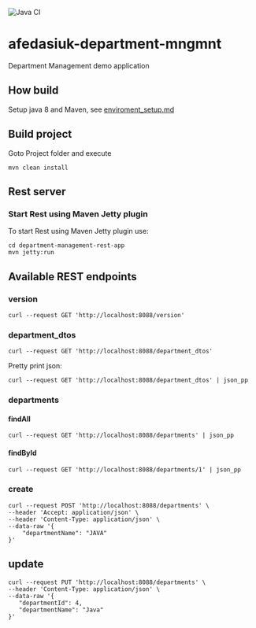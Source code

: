 ![Java CI](https://github.com/Brest-Java-Course-2020/afedasiuk-department-mngmnt/workflows/Java%20CI/badge.svg)

# afedasiuk-department-mngmnt  
Department Management demo application


## How build
Setup java 8 and Maven, see [enviroment_setup.md](enviroment_setup.md) 
  
    
## Build project 
Goto Project folder and execute  
    
    mvn clean install

## Rest server

### Start Rest using Maven Jetty plugin 
    
To start Rest using Maven Jetty plugin use:

```
cd department-management-rest-app
mvn jetty:run
```

## Available REST endpoints    

### version

```
curl --request GET 'http://localhost:8088/version'
```

### department_dtos

```
curl --request GET 'http://localhost:8088/department_dtos'
```

Pretty print json:

```
curl --request GET 'http://localhost:8088/department_dtos' | json_pp
```

### departments

#### findAll

```
curl --request GET 'http://localhost:8088/departments' | json_pp
```
#### findById

```
curl --request GET 'http://localhost:8088/departments/1' | json_pp
```

### create

```
curl --request POST 'http://localhost:8088/departments' \
--header 'Accept: application/json' \
--header 'Content-Type: application/json' \
--data-raw '{
	"departmentName": "JAVA"
}'
```

## update

```
curl --request PUT 'http://localhost:8088/departments' \
--header 'Content-Type: application/json' \
--data-raw '{
   "departmentId": 4,
   "departmentName": "Java"
}'
```

